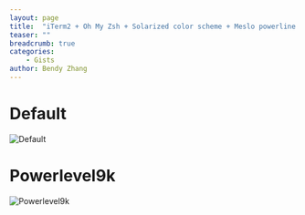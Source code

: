 ```yaml
---
layout: page
title:  "iTerm2 + Oh My Zsh + Solarized color scheme + Meslo powerline font + [Powerlevel9k] - (macOS)"
teaser: ""
breadcrumb: true
categories:
    - Gists
author: Bendy Zhang
---
```


# Default

![Default](https://gist.githubusercontent.com/kevin-smets/9722391f8b3e4fa436b1c1dcf05ecd88/raw/14012c157e280684ae5c75686eef2e302123e51b/agnoster.png)

# Powerlevel9k

![Powerlevel9k](https://gist.githubusercontent.com/kevin-smets/9722391f8b3e4fa436b1c1dcf05ecd88/raw/29389beaa891f939e274b8e20622647357e793d4/powerlevel9k.png)

